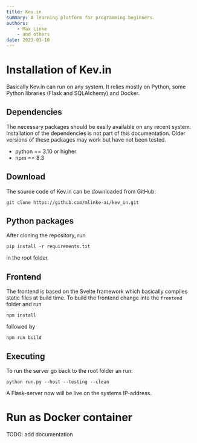 ```yaml
---
title: Kev.in
summary: A learning platform for programming beginners.
authors:
    - Max Linke
    - and others
date: 2023-03-10
---
```


# Installation of Kev.in

Basically Kev.in can run on any system. It relies mostly on Python, some Python libraries (Flask and SQLAlchemy) and Docker.

## Dependencies

The necessary packages should be easily available on any recent system. Installation of the dependencies is not part of this documentation. Older versions of these packages may work but have not been tested.

- python == 3.10 or higher
- npm == 8.3

## Download

The source code of Kev.in can be downloaded from GitHub:

```
git clone https://github.com/mlinke-ai/kev_in.git
```

## Python packages

After cloning the repository, run

```
pip install -r requirements.txt
```

in the root folder.

## Frontend

The frontend is based on the Svelte framework which basically compiles static files at build time. To build the frontend change into the `frontend` folder and run

```
npm install
```

followed by

```
npm run build
```

## Executing

To run the server go back to the root folder an run:
```
python run.py --host --testing --clean
```
A Flask-server now will be live on the systems IP-address.

# Run as Docker container

TODO: add documentation